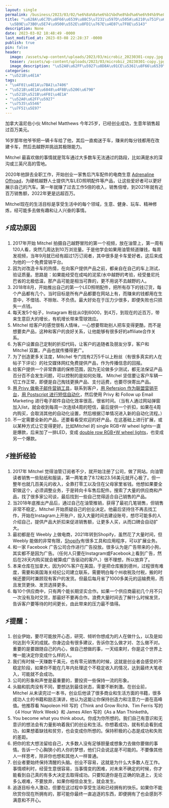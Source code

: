 ```yaml
---
layout: single
permalink: /business/2023/03/02/%e6%8a%8a%e6%b1%bd%e8%bd%a6%e6%94%b9%e8%a3%85%e7%88%b1%e5%a5%bd%e5%81%9a%e6%88%90%e7%94%9f%e6%84%8f%ef%bc%8c3%e5%b9%b4%e5%ae%9e%e7%8e%b0%e5%b9%b4%e9%94%80%e5%94%ae%e8%bf%91%e7%99%be%e4%b8%87%e7%be%8e/
title: "\u628A\u6C7D\u8F66\u6539\u88C5\u7231\u597D\u505A\u6210\u751F\u610F\uFF0C3\u5E74\
  \u5B9E\u73B0\u5E74\u9500\u552E\u8FD1\u767E\u4E07\u7F8E\u5143"
description: None
date: 2023-03-02 18:48:49 -0000
last_modified_at: 2023-03-08 22:28:37 -0000
publish: true
pin: false
header:
  image: /assets/wp-content/uploads/2023/03/microbiz_20230301-copy.jpg
  teaser: /assets/wp-content/uploads/2023/03/microbiz_20230301-copy.jpg
  image_description: "\u52A0\u62FF\u5927\u8D8A\u91CE\u5361\u8F66\u6539\u88C5\u751F\u610F"
categories:
- "\u521B\u4E1A"
tags:
- "\u4F01\u4E1A\u7BA1\u7406"
- "\u521B\u4E1A\u6848\u4F8B\u5206\u6790"
- "\u521D\u521B\u4F01\u4E1A"
- "\u52A0\u62FF\u5927"
- "\u7535\u5546"
- "\u7F51\u5E97"
---
```

加拿大温尼伯小伙 Mitchel Matthews 今年25岁，已经创业成功，生意年销售超过百万美元。

16岁那年他爷爷把一辆卡车给了他，其后一直痴迷于车，赚来的每分钱都用在改建卡车，然后去越野并挑战其极限能力。

Mitchel 最喜欢做的事情就是驾车通过大多数车无法通过的路段，比如满是水的深沟或三英尺高的雪地。

2020年他辞去全职工作，开始创业一家售后汽车配件的电商生意 [Adrenaline Offroad](https://www.adrenalineoffroadoutfitters.com)，为硬核越野人士提供汽车LED照明配件等产品，让这些爱好者可以更好展示自己的汽车。第一年就赚了过去工作5倍的收入，销售倍增，到2021年就有近百万销售额，2022年更是远超百万。

Mitchel现在的生活目标是享受生活中的每个领域，生意、健身、玩车、精神修炼，经可能多去做有趣和让人兴奋的事情。

## ⚡**成功原因**

  1. 2017年开始 Mitchel 拍摄自己越野冒险的第一个视频，放在油管上，第一周有120人看，突然几周达到10万浏览量。于是他学会如果用油管频道赚钱，每周发视频，当年9月就已经有超过1万订阅者，其中很多是卡车爱好者。这后来成为他的一个免费营销平台。
  2. 因为对改造卡车的热情，在向客户提供产品之前，都亲自在自己的车上测试，验证质量。思路是：如果能经受在成吨的泥浆/水中越野的考验，经受曼尼托巴省的北极低温，那产品可能是相当可靠的，更不用说不去越野的人。
  3. 2018年8月，开始推出自己的第一个LED照明配件，把所有存下的钱订货，每个产品都有几个。当时目标是所有产品都要在网站上有，而赚来的钱都用在生意中，不借钱、不赊账、不负债。最大好处在于压力少很多，即便失败也只损失一点钱。
  4. 每天发5个帖子，Instagram 粉丝从0到6000，到4万，到现在的近百万，带来生意巨大的增长，有机增长带来雪球效应。
  5. Mitchel 给客户的感觉很有人情味，一心想要帮助别人把车变得更酷，而不是想要卖产品，这种和客户的良好关系，让他能够有很多好的affiliate合作关系。
  6. 为客户设置自己定制的折扣代码，让客户的追随者及朋友分享，客户和 Mitchel 双赢，产品也就传播得更广。
  7. 为了创造更多关注度，Mitchel 专门找有2万5千以上粉丝（有很多真实的人在帖子下评论）的社交媒体网红免费提供产品，作为传播信息的回报。
  8. 给客户提供一个非常靠谱的保修范围，因为无论做多少测试，都无法保证产品百分百不会发生问题，可以控制的是如何处理。 Mitchel 坚信要让客户车辆一切工作正常，即便是自己掏钱更换产品、支付运费，也要尽快寄出产品。
  9. [用 Privy 做电子邮件营销工具](https://www.privy.com)，联系到客户，[用 Refersion 作为联盟营销平台](https://www.refersion.com)，[用 Postscript 进行短信自动化](https://postscript.io)，然后使用 Privy 和 Follow up Email Marketing 进行电子邮件自动化效率很高，很省时间。（当有人通过网站弹窗加入list，就会收到每周一次连续4周的短信，最后提供一个折扣，如果在4周内购买，会取消其他的自动化设置，然后根据订单情况进入新的自动化流程。）
  10. 不一定需要全新的产品，还要看看受欢迎的好产品，在这基础上进行扩展，或以某种方式让它变得更好。比如Mitchel 的 single RGB+W wheel lights一直是爆款，后来加了一排LED，变成 [double row RGB+W wheel lights](https://www.adrenalineoffroadoutfitters.com/products/premium-rgb-w-wheel-lights?variant=43032675746045)，也变成另一个爆款。

##

## ⚡挫折经验

  1. 2017年 Mitchel 觉得油管订阅者不少，就开始注册了公司，做了网站。向油管读者销售一些贴纸和服装，第一两笔卖了8.12和23.56美元就开心极了。但一整年也就几百美元的收入，全靠打零工以及住在父母家里省钱。他想如果要全职做这个，必须调整业务，于是转向卡车售后配件。搜索了大量的供应商和产品，找了很多家公司谈，最后找到一些自己觉得适合自己销售的产品。
  2. 当2018年底推出产品后，通过自己在油管推销，获得了最初几笔销售，但销售非常不稳定，Mitchel 开始质疑自己的创业决定。他最后坚持住不再去找工作，开始在Instagram上开账户，投入大量时间去建设账号，想尽可能多的人介绍自己，提供产品大折扣来促进销售额，让更多人买，从而口碑会自动扩大。
  3. 最初都是在 Weebly 上做电商，2021年转到Shopify，虽然花了大量时间，但 Weebly 能做的非常有限，[Shopify](https://aswebuild.com/business/2022/07/27/shopify%e7%bd%91%e5%ba%97%e5%9c%a8youtube%e4%b8%8a%e8%ae%be%e7%bd%ae%e5%8d%96%e8%b4%a7%e5%ae%8c%e5%85%a8%e6%94%bb%e7%95%a5/)有很多工具和应用程序，可以扩展业务。
  4. 和一家 Facebook 广告公司合作进行广告投放。很多认为是广告带来的小狗，其实都不是因为广告。（任何人只要在Instagram或Facebook上看到广告，然后在28天内购买就会被算成广告驱动的客户。）很不理想，所以放弃了。
  5. 本来仓库在加拿大，因为90%客户在美国，于是把仓库搬到德州，过程很有难度，需要和美国海关经纪公司建立联系，需要明白每个州收税及付税，搬的时候还要同时兼顾现有客户的发货。但最后每月省了1000多美元的运输费用，而且发货更快、发货选择更多。
  6. 每10个供应商中，只有两个能长期坚实合作。如果一个供应商最初几个月不只一次没有及时交货，那最好不要再合作。浪费大量时间去了解什么时候发货，告诉客户要等待的时间更长，由此带来的压力最不值得。

## ⚡提醒：

  1. 创业伊始，要尽可能放开心态，研究、倾听你想成为的人在做什么，以及是如何达到今天的成就。你身边会有很多建议，告诉你怎么做才对、怎么做不对。重要的是要跟随自己的内心，做自己想做的事，一天结束时，你是这个世界上唯一能决定你变成什么样的人。
  2. 我们有时候一天赚数千美元，也有零元销售的时候，这就是创业者会感受的不稳定阶段，如果你不能在几年内处理这个不稳定收入的情况，达到最终大笔收入，可能就不会成功。
  3. 公司的形象和声誉是最重要的，要投资一些保持一流的形象。
  4. 头脑和肌肉没有不同，要想达到最佳状态，需要不断刺激。在创业前，Mitchel 从未读完过一本书，创业后他读了很多商业和生活方面的书籍，很多成功人士的书籍和励志演讲，他认为这能让你保持创造力和注意力一直在高峰值。他推荐看 Napoleon Hill 写的《Think and Grow Rich》、Tim Ferris 写的《4 Hour Work Week》和 James Allen 写的《As a Man Thinketh》。
  5. You become what you think about。你成为你所想的。我们自己有意识和无意识的想法会有力量影响着我们的创业和生活。你想着成功，就有机会看到成功，如果想着缺钱和贫穷，也会变成你所想的。保持积极的心态是成功和失败的差距。
  6. 把你的宏大想法留给自己，大多数人没有足够胆量或想象力去做你要做的事情。告诉一个心胸狭小的人你的梦想，他们只会说这是不可能的。不要像其他人一样思考，除非你也想和其他人一样普通。
  7. 创业者要始终保持清醒的头脑。创业不容易，这就是为什么大多数人在工作。事情顺利时，经营生意很容易，当事情变的困难，对未来不确定的时候，你才能看到自己真的有多大决定去取得成功。只要知道你是在正确的轨道上，无论多么艰难，不要放弃，如果你相信会发生，就会发生。
  8. 追逐目标令人激动，但要在这过程中享受生活和已经拥有的快乐。如果你不能欣赏你现在所拥有的，那可能你最终一直追逐的东西，即便拥有了也会感到不满意和不开心。
